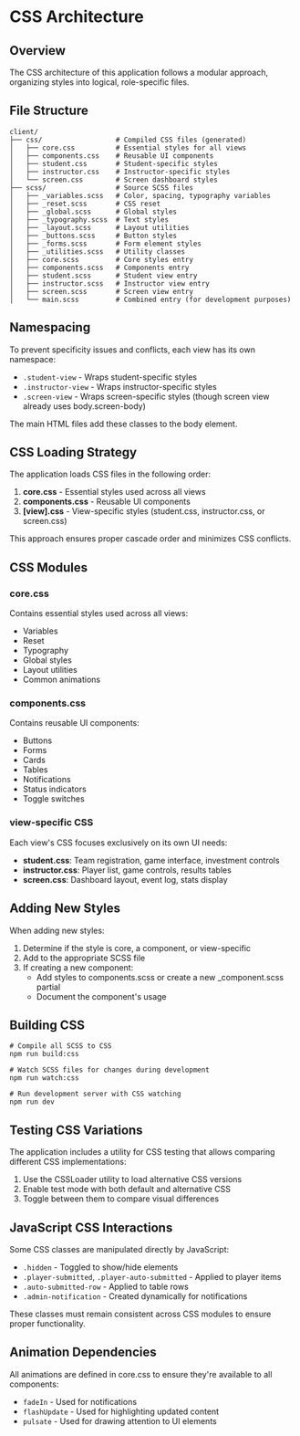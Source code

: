 # CSS Architecture

## Overview

The CSS architecture of this application follows a modular approach, organizing styles into logical, role-specific files.

## File Structure

```
client/
├── css/                  # Compiled CSS files (generated)
│   ├── core.css          # Essential styles for all views
│   ├── components.css    # Reusable UI components
│   ├── student.css       # Student-specific styles
│   ├── instructor.css    # Instructor-specific styles
│   └── screen.css        # Screen dashboard styles
├── scss/                 # Source SCSS files
│   ├── _variables.scss   # Color, spacing, typography variables
│   ├── _reset.scss       # CSS reset
│   ├── _global.scss      # Global styles
│   ├── _typography.scss  # Text styles
│   ├── _layout.scss      # Layout utilities
│   ├── _buttons.scss     # Button styles
│   ├── _forms.scss       # Form element styles
│   ├── _utilities.scss   # Utility classes
│   ├── core.scss         # Core styles entry
│   ├── components.scss   # Components entry
│   ├── student.scss      # Student view entry
│   ├── instructor.scss   # Instructor view entry
│   ├── screen.scss       # Screen view entry
│   └── main.scss         # Combined entry (for development purposes)
```

## Namespacing

To prevent specificity issues and conflicts, each view has its own namespace:

- `.student-view` - Wraps student-specific styles
- `.instructor-view` - Wraps instructor-specific styles 
- `.screen-view` - Wraps screen-specific styles (though screen view already uses body.screen-body)

The main HTML files add these classes to the body element.

## CSS Loading Strategy

The application loads CSS files in the following order:

1. **core.css** - Essential styles used across all views
2. **components.css** - Reusable UI components
3. **[view].css** - View-specific styles (student.css, instructor.css, or screen.css)

This approach ensures proper cascade order and minimizes CSS conflicts.

## CSS Modules

### core.css
Contains essential styles used across all views:
- Variables
- Reset
- Typography 
- Global styles
- Layout utilities
- Common animations

### components.css
Contains reusable UI components:
- Buttons
- Forms
- Cards
- Tables
- Notifications
- Status indicators
- Toggle switches

### view-specific CSS
Each view's CSS focuses exclusively on its own UI needs:
- **student.css**: Team registration, game interface, investment controls
- **instructor.css**: Player list, game controls, results tables
- **screen.css**: Dashboard layout, event log, stats display

## Adding New Styles

When adding new styles:

1. Determine if the style is core, a component, or view-specific
2. Add to the appropriate SCSS file
3. If creating a new component:
   - Add styles to components.scss or create a new _component.scss partial
   - Document the component's usage

## Building CSS

```
# Compile all SCSS to CSS
npm run build:css

# Watch SCSS files for changes during development
npm run watch:css

# Run development server with CSS watching
npm run dev
```

## Testing CSS Variations

The application includes a utility for CSS testing that allows comparing different CSS implementations:

1. Use the CSSLoader utility to load alternative CSS versions
2. Enable test mode with both default and alternative CSS
3. Toggle between them to compare visual differences

## JavaScript CSS Interactions

Some CSS classes are manipulated directly by JavaScript:

- `.hidden` - Toggled to show/hide elements
- `.player-submitted`, `.player-auto-submitted` - Applied to player items
- `.auto-submitted-row` - Applied to table rows
- `.admin-notification` - Created dynamically for notifications

These classes must remain consistent across CSS modules to ensure proper functionality.

## Animation Dependencies

All animations are defined in core.css to ensure they're available to all components:
- `fadeIn` - Used for notifications
- `flashUpdate` - Used for highlighting updated content
- `pulsate` - Used for drawing attention to UI elements 